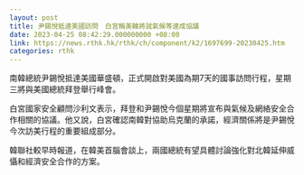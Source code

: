 ```yaml
---
layout: post
title: 尹錫悅抵達美國訪問　白宮稱美韓將就氣候等達成協議
date: 2023-04-25 08:42:29.000000000 +08:00
link: https://news.rthk.hk/rthk/ch/component/k2/1697699-20230425.htm
categories: rthk
---
```


南韓總統尹錫悅抵達美國華盛頓，正式開啟對美國為期7天的國事訪問行程，星期三將與美國總統拜登舉行峰會。

白宮國家安全顧問沙利文表示，拜登和尹錫悅今個星期將宣布與氣候及網絡安全合作相關的協議。他又說，白宮確認南韓對協助烏克蘭的承諾，經濟關係將是尹錫悅今次訪美行程的重要組成部分。

韓聯社較早時報道，在韓美首腦會談上，兩國總統有望具體討論強化對北韓延伸威懾和經濟安全合作的方案。
